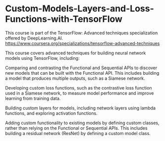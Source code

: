 # Custom-Models-Layers-and-Loss-Functions-with-TensorFlow
This course is part of the TensorFlow: Advanced techniques specialization offered by DeepLearning.AI.
https://www.coursera.org/specializations/tensorflow-advanced-techniques

This course covers advanced techniques for building neural network models using TensorFlow, including:

Comparing and contrasting the Functional and Sequential APIs to discover new models that can be built with the Functional API. This includes building a model that produces multiple outputs, such as a Siamese network.

Developing custom loss functions, such as the contrastive loss function used in a Siamese network, to measure model performance and improve learning from training data.

Building custom layers for models, including network layers using lambda functions, and exploring activation functions.

Adding custom functionality to existing models by defining custom classes, rather than relying on the Functional or Sequential APIs. This includes building a residual network (ResNet) by defining a custom model class.




